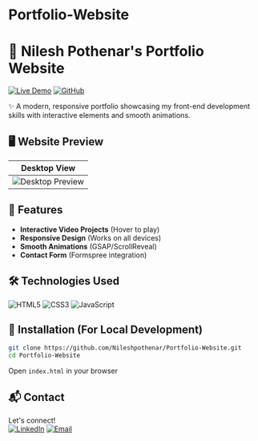 # Portfolio-Website
# 🌟 Nilesh Pothenar's Portfolio Website

[![Live Demo](https://img.shields.io/badge/View-Live_Demo-green?style=for-the-badge)](https://nileshpothenar.github.io/Portfolio-Website/)
[![GitHub](https://img.shields.io/badge/GitHub-Repo-blue?style=for-the-badge)](https://github.com/Nileshpothenar/Portfolio-Website)

✨ A modern, responsive portfolio showcasing my front-end development skills with interactive elements and smooth animations.

## 🖥️ Website Preview
| Desktop View |
|--------------|
| ![Desktop Preview](./images/readme/desktop.png)

## 🚀 Features
- **Interactive Video Projects** (Hover to play)
- **Responsive Design** (Works on all devices)
- **Smooth Animations** (GSAP/ScrollReveal)
- **Contact Form** (Formspree integration)

## 🛠️ Technologies Used
![HTML5](https://img.shields.io/badge/HTML5-E34F26?style=flat&logo=html5&logoColor=white)
![CSS3](https://img.shields.io/badge/CSS3-1572B6?style=flat&logo=css3&logoColor=white)
![JavaScript](https://img.shields.io/badge/JavaScript-F7DF1E?style=flat&logo=javascript&logoColor=black)

## 🔧 Installation (For Local Development)
```bash
git clone https://github.com/Nileshpothenar/Portfolio-Website.git
cd Portfolio-Website
```
Open `index.html` in your browser

## 📬 Contact
Let's connect!  
[![LinkedIn](https://img.shields.io/badge/LinkedIn-Connect-blue?style=flat&logo=linkedin)](https://www.linkedin.com/in/nileshpothenar6036)
[![Email](https://img.shields.io/badge/Email-Me-red?style=flat&logo=gmail)](mailto:pothenarnilesh@gmail.com)
